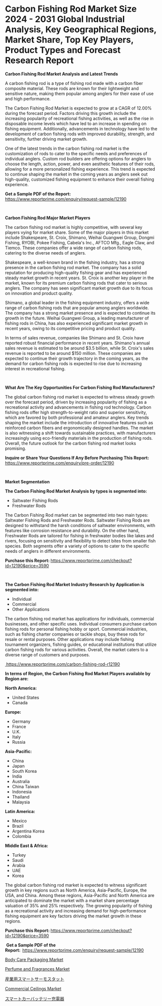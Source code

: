 <p><h1>Carbon Fishing Rod Market Size 2024 - 2031 Global Industrial Analysis, Key Geographical Regions, Market Share, Top Key Players, Product Types and Forecast Research Report</h1></p><p><strong>Carbon Fishing Rod Market Analysis and Latest Trends</strong></p>
<p><p>A carbon fishing rod is a type of fishing rod made with a carbon fiber composite material. These rods are known for their lightweight and sensitive nature, making them popular among anglers for their ease of use and high performance.</p><p>The Carbon Fishing Rod Market is expected to grow at a CAGR of 12.00% during the forecast period. Factors driving this growth include the increasing popularity of recreational fishing activities, as well as the rise in disposable income levels which have led to an increase in spending on fishing equipment. Additionally, advancements in technology have led to the development of carbon fishing rods with improved durability, strength, and sensitivity, further driving market growth.</p><p>One of the latest trends in the carbon fishing rod market is the customization of rods to cater to the specific needs and preferences of individual anglers. Custom rod builders are offering options for anglers to choose the length, action, power, and even aesthetic features of their rods, allowing for a more personalized fishing experience. This trend is expected to continue shaping the market in the coming years as anglers seek out high-quality, customized fishing equipment to enhance their overall fishing experience.</p></p>
<p><strong>Get a Sample PDF of the Report:&nbsp;</strong> <a href="https://www.reportprime.com/enquiry/request-sample/12190">https://www.reportprime.com/enquiry/request-sample/12190</a></p>
<p>&nbsp;</p>
<p><strong>Carbon Fishing Rod Major Market Players</strong></p>
<p><p>The carbon fishing rod market is highly competitive, with several key players vying for market share. Some of the major players in this market include Shakespeare, St. Croix, Shimano, Weihai Guangwei Group, Dongmi Fishing, RYOBI, Pokee Fishing, Cabela's Inc., AFTCO Mfg., Eagle Claw, and Tiemco. These companies offer a wide range of carbon fishing rods, catering to the diverse needs of anglers.</p><p>Shakespeare, a well-known brand in the fishing industry, has a strong presence in the carbon fishing rod market. The company has a solid reputation for producing high-quality fishing gear and has experienced steady market growth in recent years. St. Croix is another key player in the market, known for its premium carbon fishing rods that cater to serious anglers. The company has seen significant market growth due to its focus on innovation and product quality.</p><p>Shimano, a global leader in the fishing equipment industry, offers a wide range of carbon fishing rods that are popular among anglers worldwide. The company has a strong market presence and is expected to continue its growth in the future. Weihai Guangwei Group, a leading manufacturer of fishing rods in China, has also experienced significant market growth in recent years, owing to its competitive pricing and product quality.</p><p>In terms of sales revenue, companies like Shimano and St. Croix have reported robust financial performance in recent years. Shimano's annual sales revenue is estimated to be around $3.5 billion, while St. Croix's sales revenue is reported to be around $150 million. These companies are expected to continue their growth trajectory in the coming years, as the demand for carbon fishing rods is expected to rise due to increasing interest in recreational fishing.</p></p>
<p>&nbsp;</p>
<p><strong>What Are The Key Opportunities For Carbon Fishing Rod Manufacturers?</strong></p>
<p><p>The global carbon fishing rod market is expected to witness steady growth over the forecast period, driven by increasing popularity of fishing as a recreational activity and advancements in fishing rod technology. Carbon fishing rods offer high strength-to-weight ratio and superior sensitivity, which are favored by both professional and amateur anglers. Key trends shaping the market include the introduction of innovative features such as reinforced carbon fibers and ergonomically designed handles. The market is also witnessing a shift towards sustainable practices, with manufacturers increasingly using eco-friendly materials in the production of fishing rods. Overall, the future outlook for the carbon fishing rod market looks promising.</p></p>
<p><strong>Inquire or Share Your Questions If Any Before Purchasing This Report:</strong> <a href="https://www.reportprime.com/enquiry/pre-order/12190">https://www.reportprime.com/enquiry/pre-order/12190</a></p>
<p>&nbsp;</p>
<p><strong>Market Segmentation</strong></p>
<p><strong>The Carbon Fishing Rod Market Analysis by types is segmented into:</strong></p>
<p><ul><li>Saltwater Fishing Rods</li><li>Freshwater Rods</li></ul></p>
<p><p>The Carbon Fishing Rod market can be segmented into two main types: Saltwater Fishing Rods and Freshwater Rods. Saltwater Fishing Rods are designed to withstand the harsh conditions of saltwater environments, with features like corrosion resistance and durability. On the other hand, Freshwater Rods are tailored for fishing in freshwater bodies like lakes and rivers, focusing on sensitivity and flexibility to detect bites from smaller fish species. Both segments offer a variety of options to cater to the specific needs of anglers in different environments.</p></p>
<p><strong>Purchase this Report:&nbsp;</strong><a href="https://www.reportprime.com/checkout?id=12190&price=3590">https://www.reportprime.com/checkout?id=12190&price=3590</a></p>
<p>&nbsp;</p>
<p><strong>The Carbon Fishing Rod Market Industry Research by Application is segmented into:</strong></p>
<p><ul><li>Individual</li><li>Commercial</li><li>Other Applications</li></ul></p>
<p><p>The carbon fishing rod market has applications for individuals, commercial businesses, and other specific uses. Individual consumers purchase carbon fishing rods for personal fishing hobby or sport. Commercial industries, such as fishing charter companies or tackle shops, buy these rods for resale or rental purposes. Other applications may include fishing tournament organizers, fishing guides, or educational institutions that utilize carbon fishing rods for various activities. Overall, the market caters to a diverse range of customers and purposes.</p></p>
<p><a href="https://www.reportprime.com/carbon-fishing-rod-r12190">&nbsp;https://www.reportprime.com/carbon-fishing-rod-r12190</a></p>
<p><strong>In terms of Region, the Carbon Fishing Rod Market Players available by Region are:</strong></p>
<p>
    <p> <strong> North America: </strong>
        <ul>
            <li>United States</li>
            <li>Canada</li>
        </ul>
        </p> 
    <p> <strong> Europe: </strong>
        <ul>
            <li>Germany</li>
            <li>France</li>
            <li>U.K.</li>
            <li>Italy</li>
            <li>Russia</li>
        </ul>
        </p> 
    <p> <strong> Asia-Pacific: </strong>
        <ul>
            <li>China</li>
            <li>Japan</li>
            <li>South Korea</li>
            <li>India</li>
            <li>Australia</li>
            <li>China Taiwan</li>
            <li>Indonesia</li>
            <li>Thailand</li>
            <li>Malaysia</li>
        </ul>
        </p> 
    <p> <strong> Latin America: </strong>
        <ul>
            <li>Mexico</li>
            <li>Brazil</li>
            <li>Argentina Korea</li>
            <li>Colombia</li>
        </ul>
        </p> 
    <p> <strong> Middle East & Africa: </strong>
        <ul>
            <li>Turkey</li>
            <li>Saudi</li>
            <li>Arabia</li>
            <li>UAE</li>
            <li>Korea</li>
        </ul>
    </p>
    </p>
<p><p>The global carbon fishing rod market is expected to witness significant growth in key regions such as North America, Asia-Pacific, Europe, the USA, and China. Among these regions, Asia-Pacific and North America are anticipated to dominate the market with a market share percentage valuation of 35% and 25% respectively. The growing popularity of fishing as a recreational activity and increasing demand for high-performance fishing equipment are key factors driving the market growth in these regions.</p></p>
<p><strong>Purchase this Report: </strong><a href="https://www.reportprime.com/checkout?id=12190&price=3590">https://www.reportprime.com/checkout?id=12190&price=3590</a></p>
<p>&nbsp;<strong>Get a Sample PDF of the Report:&nbsp;&nbsp;</strong><a href="https://www.reportprime.com/enquiry/request-sample/12190">https://www.reportprime.com/enquiry/request-sample/12190</a></p>
<p><strong></strong></p>
<p><p><a href="https://github.com/Sinjinluong3e0awx2m195k76/Market-Research-Report-List-2/blob/main/body-care-packaging-market.md">Body Care Packaging Market</a></p><p><a href="https://github.com/shotows/Market-Research-Report-List-2/blob/main/perfume-and-fragrances-market.md">Perfume and Fragrances Market</a></p><p><a href="https://github.com/RaeJenkins1952/Market-Research-Report-List-1/blob/main/775975870292.md">産業用スマートサーモスタット</a></p><p><a href="https://www.linkedin.com/pulse/commercial-ceilings-market-size-reveals-best-marketing-5yqte">Commercial Ceilings Market</a></p><p><a href="https://github.com/TysonKub/Market-Research-Report-List-1/blob/main/422788370293.md">スマートカーバッテリー充電器</a></p></p>